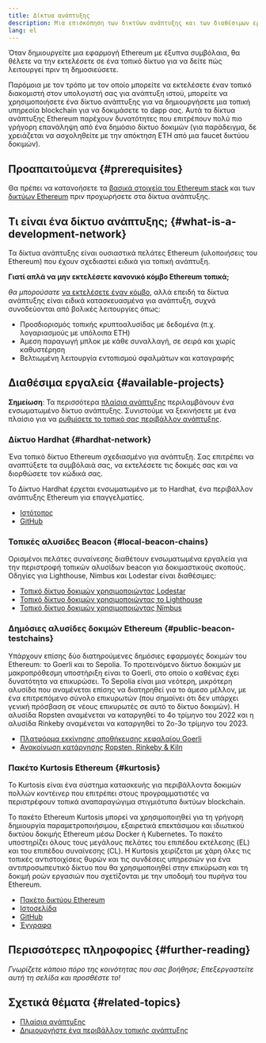 ```yaml
---
title: Δίκτυα ανάπτυξης
description: Μια επισκόπηση των δικτύων ανάπτυξης και των διαθέσιμων εργαλείων προς υποβοήθηση στην κατασκευή εφαρμογών του Ethereum.
lang: el
---
```


Όταν δημιουργείτε μια εφαρμογή Ethereum με έξυπνα συμβόλαια, θα θέλετε να την εκτελέσετε σε ένα τοπικό δίκτυο για να δείτε πώς λειτουργεί πριν τη δημοσιεύσετε.

Παρόμοια με τον τρόπο με τον οποίο μπορείτε να εκτελέσετε έναν τοπικό διακομιστή στον υπολογιστή σας για ανάπτυξη ιστού, μπορείτε να χρησιμοποιήσετε ένα δίκτυο ανάπτυξης για να δημιουργήσετε μια τοπική υπηρεσία blockchain για να δοκιμάσετε το dapp σας. Αυτά τα δίκτυα ανάπτυξης Ethereum παρέχουν δυνατότητες που επιτρέπουν πολύ πιο γρήγορη επανάληψη από ένα δημόσιο δίκτυο δοκιμών (για παράδειγμα, δε χρειάζεται να ασχοληθείτε με την απόκτηση ETH από μια faucet δικτύου δοκιμών).

## Προαπαιτούμενα {#prerequisites}

Θα πρέπει να κατανοήσετε τα [βασικά στοιχεία του Ethereum stack](/developers/docs/ethereum-stack/) και των [δικτύων Ethereum](/developers/docs/networks/) πριν προχωρήσετε στα δίκτυα ανάπτυξης.

## Τι είναι ένα δίκτυο ανάπτυξης; {#what-is-a-development-network}

Τα δίκτυα ανάπτυξης είναι ουσιαστικά πελάτες Ethereum (υλοποιήσεις του Ethereum) που έχουν σχεδιαστεί ειδικά για τοπική ανάπτυξη.

**Γιατί απλά να μην εκτελέσετε κανονικό κόμβο Ethereum τοπικά;**

_θα μπορούσατε_ [να εκτελέσετε έναν κόμβο](/developers/docs/nodes-and-clients/#running-your-own-node), αλλά επειδή τα δίκτυα ανάπτυξης είναι ειδικά κατασκευασμένα για ανάπτυξη, συχνά συνοδεύονται από βολικές λειτουργίες όπως:

- Προσδιορισμός τοπικής κρυπτοαλυσίδας με δεδομένα (π.χ. λογαριασμούς με υπόλοιπα ETH)
- Άμεση παραγωγή μπλοκ με κάθε συναλλαγή, σε σειρά και χωρίς καθυστέρηση
- Βελτιωμένη λειτουργία εντοπισμού σφαλμάτων και καταγραφής

## Διαθέσιμα εργαλεία {#available-projects}

**Σημείωση**: Τα περισσότερα [πλαίσια ανάπτυξης](/developers/docs/frameworks/) περιλαμβάνουν ένα ενσωματωμένο δίκτυο ανάπτυξης. Συνιστούμε να ξεκινήσετε με ένα πλαίσιο για να [ρυθμίσετε το τοπικό σας περιβάλλον ανάπτυξης](/developers/local-environment/).

### Δίκτυο Hardhat {#hardhat-network}

Ένα τοπικό δίκτυο Ethereum σχεδιασμένο για ανάπτυξη. Σας επιτρέπει να αναπτύξετε τα συμβόλαιά σας, να εκτελέσετε τις δοκιμές σας και να διορθώσετε τον κώδικά σας.

Το Δίκτυο Hardhat έρχεται ενσωματωμένο με το Hardhat, ένα περιβάλλον ανάπτυξης Ethereum για επαγγελματίες.

- [Ιστότοπος](https://hardhat.org/)
- [GitHub](https://github.com/nomiclabs/hardhat)

### Τοπικές αλυσίδες Beacon {#local-beacon-chains}

Ορισμένοι πελάτες συναίνεσης διαθέτουν ενσωματωμένα εργαλεία για την περιστροφή τοπικών αλυσίδων beacon για δοκιμαστικούς σκοπούς. Οδηγίες για Lighthouse, Nimbus και Lodestar είναι διαθέσιμες:

- [Τοπικό δίκτυο δοκιμών χρησιμοποιώντας Lodestar](https://chainsafe.github.io/lodestar/usage/local/)
- [Τοπικό δίκτυο δοκιμών χρησιμοποιώντας το Lighthouse](https://lighthouse-book.sigmaprime.io/setup.html#local-testnets)
- [Τοπικό δίκτυο δοκιμών χρησιμοποιώντας Nimbus](https://github.com/status-im/nimbus-eth1/blob/master/fluffy/docs/local_testnet.md)

### Δημόσιες αλυσίδες δοκιμών Ethereum {#public-beacon-testchains}

Υπάρχουν επίσης δύο διατηρούμενες δημόσιες εφαρμογές δοκιμών του Ethereum: το Goerli και το Sepolia. Το προτεινόμενο δίκτυο δοκιμών με μακροπρόθεσμη υποστήριξη είναι το Goerli, στο οποίο ο καθένας έχει δυνατότητα να επικυρώσει. Το Sepolia είναι μια νεότερη, μικρότερη αλυσίδα που αναμένεται επίσης να διατηρηθεί για το άμεσο μέλλον, με ένα επιτρεπόμενο σύνολο επικυρωτών (που σημαίνει ότι δεν υπάρχει γενική πρόσβαση σε νέους επικυρωτές σε αυτό το δίκτυο δοκιμών). Η αλυσίδα Ropsten αναμένεται να καταργηθεί το 4ο τρίμηνο του 2022 και η αλυσίδα Rinkeby αναμένεται να καταργηθεί το 2ο-3ο τρίμηνο του 2023.

- [Πλατφόρμα εκκίνησης αποθήκευσης κεφαλαίου Goerli](https://goerli.launchpad.ethereum.org/)
- [Ανακοίνωση κατάργησης Ropsten, Rinkeby & Kiln](https://blog.ethereum.org/2022/06/21/testnet-deprecation)

### Πακέτο Kurtosis Ethereum {#kurtosis}

Το Kurtosis είναι ένα σύστημα κατασκευής για περιβάλλοντα δοκιμών πολλών κοντέινερ που επιτρέπει στους προγραμματιστές να περιστρέφουν τοπικά αναπαραγώγιμα στιγμιότυπα δικτύων blockchain.

Το πακέτο Ethereum Kurtosis μπορεί να χρησιμοποιηθεί για τη γρήγορη δημιουργία παραμετροποιήσιμου, εξαιρετικά επεκτάσιμου και ιδιωτικού δικτύου δοκιμής Ethereum μέσω Docker ή Kubernetes. Το πακέτο υποστηρίζει όλους τους μεγάλους πελάτες του επιπέδου εκτέλεσης (EL) και του επιπέδου συναίνεσης (CL). Η Kurtosis χειρίζεται με χάρη όλες τις τοπικές αντιστοιχίσεις θυρών και τις συνδέσεις υπηρεσιών για ένα αντιπροσωπευτικό δίκτυο που θα χρησιμοποιηθεί στην επικύρωση και τη δοκιμή ροών εργασιών που σχετίζονται με την υποδομή του πυρήνα του Ethereum.

- [Πακέτο δικτύου Ethereum](https://github.com/ethpandaops/ethereum-package)
- [Ιστοσελίδα](https://www.kurtosis.com/)
- [GitHub](https://github.com/kurtosis-tech/kurtosis)
- [Έγγραφα](https://docs.kurtosis.com/)

## Περισσότερες πληροφορίες {#further-reading}

_Γνωρίζετε κάποιο πόρο της κοινότητας που σας βοήθησε; Επεξεργαστείτε αυτή τη σελίδα και προσθέστε το!_

## Σχετικά θέματα {#related-topics}

- [Πλαίσια ανάπτυξης](/developers/docs/frameworks/)
- [Δημιουργήστε ένα περιβάλλον τοπικής ανάπτυξης](/developers/local-environment/)
